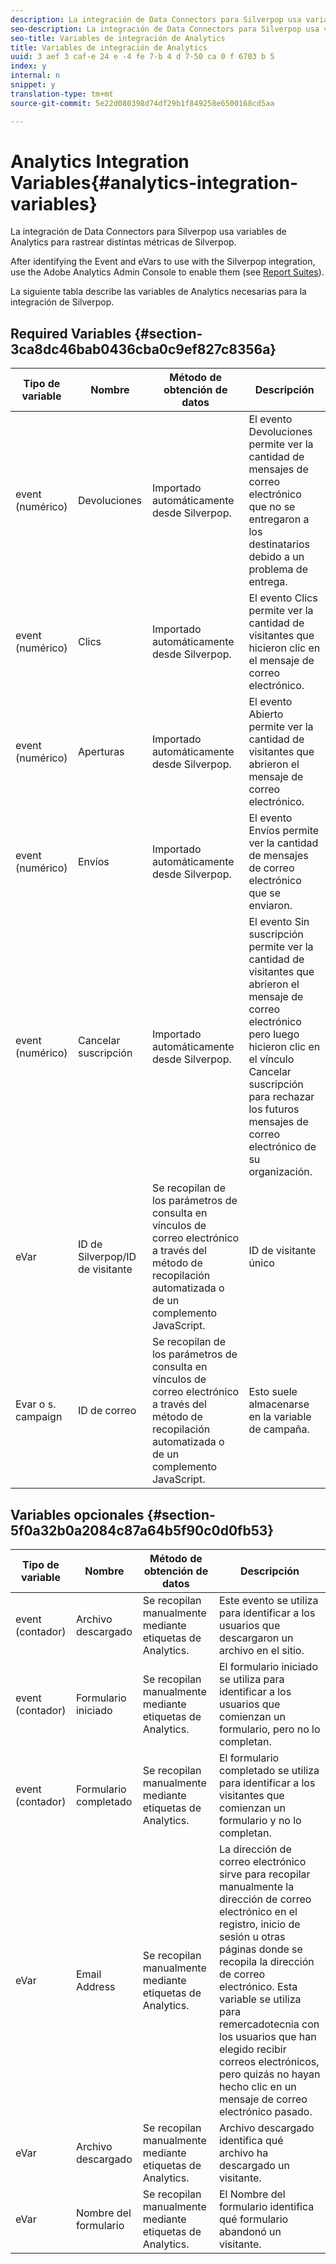 ```yaml
---
description: La integración de Data Connectors para Silverpop usa variables de Analytics para rastrear distintas métricas de Silverpop.
seo-description: La integración de Data Connectors para Silverpop usa variables de Analytics para rastrear distintas métricas de Silverpop.
seo-title: Variables de integración de Analytics
title: Variables de integración de Analytics
uuid: 3 aef 3 caf-e 24 e -4 fe 7-b 4 d 7-50 ca 0 f 6703 b 5
index: y
internal: n
snippet: y
translation-type: tm+mt
source-git-commit: 5e22d080398d74df29b1f849258e6500168cd5aa

---
```



# Analytics Integration Variables{#analytics-integration-variables}

La integración de Data Connectors para Silverpop usa variables de Analytics para rastrear distintas métricas de Silverpop.

After identifying the Event and eVars to use with the Silverpop integration, use the Adobe Analytics Admin Console to enable them (see [Report Suites](http://microsite.omniture.com/t2/help/en_US/reference/index.html?f=report_suites_admin)).

La siguiente tabla describe las variables de Analytics necesarias para la integración de Silverpop.

## Required Variables {#section-3ca8dc46bab0436cba0c9ef827c8356a}

| Tipo de variable | Nombre  | Método de obtención de datos | Descripción |
|---|---|---|---|
| event (numérico) | Devoluciones | Importado automáticamente desde Silverpop. | El evento Devoluciones permite ver la cantidad de mensajes de correo electrónico que no se entregaron a los destinatarios debido a un problema de entrega. |
| event (numérico) | Clics | Importado automáticamente desde Silverpop. | El evento Clics permite ver la cantidad de visitantes que hicieron clic en el mensaje de correo electrónico. |
| event (numérico) | Aperturas | Importado automáticamente desde Silverpop. | El evento Abierto permite ver la cantidad de visitantes que abrieron el mensaje de correo electrónico. |
| event (numérico) | Envíos | Importado automáticamente desde Silverpop. | El evento Envíos permite ver la cantidad de mensajes de correo electrónico que se enviaron. |
| event (numérico) | Cancelar suscripción | Importado automáticamente desde Silverpop. | El evento Sin suscripción permite ver la cantidad de visitantes que abrieron el mensaje de correo electrónico pero luego hicieron clic en el vínculo Cancelar suscripción para rechazar los futuros mensajes de correo electrónico de su organización. |
| eVar | ID de Silverpop/ID de visitante | Se recopilan de los parámetros de consulta en vínculos de correo electrónico a través del método de recopilación automatizada o de un complemento JavaScript. | ID de visitante único |
| Evar o s. campaign | ID de correo | Se recopilan de los parámetros de consulta en vínculos de correo electrónico a través del método de recopilación automatizada o de un complemento JavaScript. | Esto suele almacenarse en la variable de campaña. |

## Variables opcionales {#section-5f0a32b0a2084c87a64b5f90c0d0fb53}

| Tipo de variable | Nombre  | Método de obtención de datos | Descripción |
|---|---|---|---|
| event (contador) | Archivo descargado | Se recopilan manualmente mediante etiquetas de Analytics. | Este evento se utiliza para identificar a los usuarios que descargaron un archivo en el sitio. |
| event (contador) | Formulario iniciado | Se recopilan manualmente mediante etiquetas de Analytics. | El formulario iniciado se utiliza para identificar a los usuarios que comienzan un formulario, pero no lo completan. |
| event (contador) | Formulario completado | Se recopilan manualmente mediante etiquetas de Analytics. | El formulario completado se utiliza para identificar a los visitantes que comienzan un formulario y no lo completan. |
| eVar | Email Address | Se recopilan manualmente mediante etiquetas de Analytics. | La dirección de correo electrónico sirve para recopilar manualmente la dirección de correo electrónico en el registro, inicio de sesión u otras páginas donde se recopila la dirección de correo electrónico. Esta variable se utiliza para remercadotecnia con los usuarios que han elegido recibir correos electrónicos, pero quizás no hayan hecho clic en un mensaje de correo electrónico pasado. |
| eVar | Archivo descargado | Se recopilan manualmente mediante etiquetas de Analytics. | Archivo descargado identifica qué archivo ha descargado un visitante. |
| eVar | Nombre del formulario | Se recopilan manualmente mediante etiquetas de Analytics. | El Nombre del formulario identifica qué formulario abandonó un visitante. |

